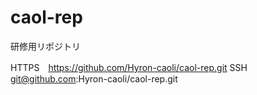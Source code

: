# caol-rep
研修用リポジトリ

HTTPS　https://github.com/Hyron-caoli/caol-rep.git
SSH git@github.com:Hyron-caoli/caol-rep.git
